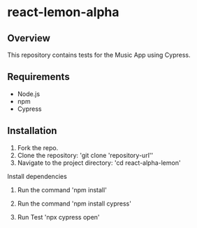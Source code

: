 # react-lemon-alpha
## Overview
This repository contains tests for the Music App using Cypress.

## Requirements
- Node.js
- npm
- Сypress

## Installation
1. Fork the repo.
1. Clone the repository: 'git clone 'repository-url''
1. Navigate to the project directory: 'cd react-alpha-lemon'

 Install dependencies
1. Run the command 'npm install'
1. Run the command 'npm install cypress'

1. Run Test 'npx cypress open'
